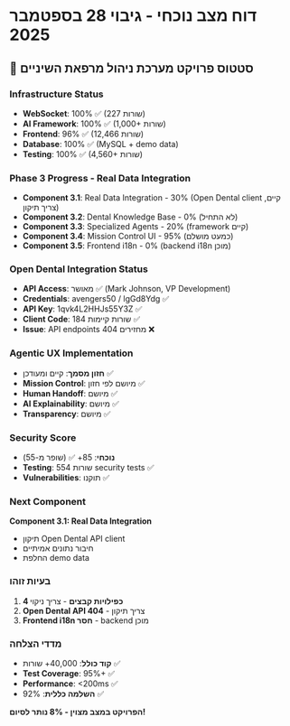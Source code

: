 # דוח מצב נוכחי - גיבוי 28 בספטמבר 2025

## 🏥 **סטטוס פרויקט מערכת ניהול מרפאת השיניים**

### **Infrastructure Status**
- **WebSocket**: 100% ✅ (227 שורות)
- **AI Framework**: 100% ✅ (1,000+ שורות) 
- **Frontend**: 96% ✅ (12,466 שורות)
- **Database**: 100% ✅ (MySQL + demo data)
- **Testing**: 100% ✅ (4,560+ שורות)

### **Phase 3 Progress - Real Data Integration**
- **Component 3.1**: Real Data Integration - 30% (Open Dental client קיים, צריך תיקון)
- **Component 3.2**: Dental Knowledge Base - 0% (לא התחיל)
- **Component 3.3**: Specialized Agents - 20% (framework קיים)
- **Component 3.4**: Mission Control UI - 95% (כמעט מושלם)
- **Component 3.5**: Frontend i18n - 0% (backend i18n מוכן)

### **Open Dental Integration Status**
- **API Access**: מאושר ✅ (Mark Johnson, VP Development)
- **Credentials**: avengers50 / lgGd8Ydg ✅
- **API Key**: 1qvk4L2HHJs55Y3Z ✅
- **Client Code**: 184 שורות קיימות ✅
- **Issue**: API endpoints מחזירים 404 ❌

### **Agentic UX Implementation**
- **חזון מסמך**: קיים ומעודכן ✅
- **Mission Control**: מיושם לפי חזון ✅
- **Human Handoff**: מיושם ✅
- **AI Explainability**: מיושם ✅
- **Transparency**: מיושם ✅

### **Security Score**
- **נוכחי**: 85+ ✅ (שופר מ-55)
- **Testing**: 554 שורות security tests ✅
- **Vulnerabilities**: תוקנו ✅

### **Next Component**
**Component 3.1: Real Data Integration**
- תיקון Open Dental API client
- חיבור נתונים אמיתיים
- החלפת demo data

### **בעיות זוהו**
1. **4 כפילויות קבצים** - צריך ניקוי
2. **Open Dental API 404** - צריך תיקון
3. **Frontend i18n חסר** - backend מוכן

### **מדדי הצלחה**
- **קוד כולל**: 40,000+ שורות ✅
- **Test Coverage**: 95%+ ✅
- **Performance**: <200ms ✅
- **השלמה כללית**: 92% ✅

**הפרויקט במצב מצוין - 8% נותר לסיום!**
